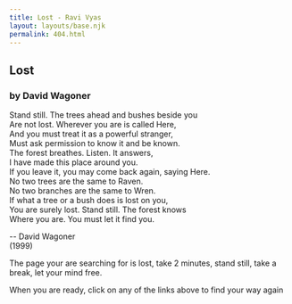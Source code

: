 ```yaml
---
title: Lost - Ravi Vyas
layout: layouts/base.njk
permalink: 404.html
---
```


## Lost
### by David Wagoner

Stand still. The trees ahead and bushes beside you  
Are not lost. Wherever you are is called Here,  
And you must treat it as a powerful stranger,  
Must ask permission to know it and be known.  
The forest breathes. Listen. It answers,  
I have made this place around you.  
If you leave it, you may come back again, saying Here.  
No two trees are the same to Raven.  
No two branches are the same to Wren.  
If what a tree or a bush does is lost on you,  
You are surely lost. Stand still. The forest knows  
Where you are. You must let it find you.  

-- David Wagoner  
(1999)  

The page your are searching for is lost, take 2 minutes, stand still, take a break, let your mind free. 

When you are ready, click on any of the links above to find your way again